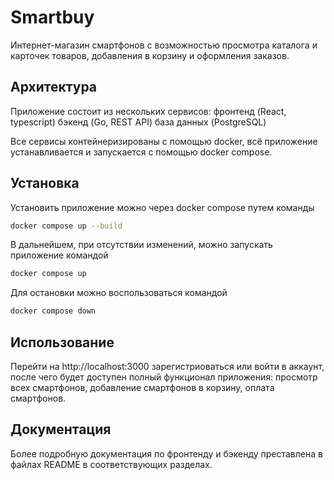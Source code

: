 # Smartbuy

Интернет-магазин смартфонов с возможностью просмотра каталога и карточек товаров, добавления в корзину и оформления заказов.
## Архитектура

Приложение состоит из нескольких сервисов: 
фронтенд (React, typescript)
бэкенд (Go, REST API)
база данных (PostgreSQL)

Все сервисы контейнеризированы с помощью docker, всё приложение устанавливается и запускается с помощью docker compose.

## Установка

Установить приложение можно через docker compose путем команды
```bash
docker compose up --build
```
В дальнейшем, при отсутствии изменений, можно запускать приложение командой
```bash
docker compose up
```
Для остановки можно воспользоваться командой
```bash
docker compose down
```
## Использование
Перейти на http://localhost:3000 зарегистриоваться или войти в аккаунт, после чего будет доступен полный функционал приложения: просмотр всех смартфонов, добавление смартфонов в корзину, оплата смартфонов.

## Документация

Более подробную документация по фронтенду и бэкенду преставлена в файлах README в соответствующих разделах.
